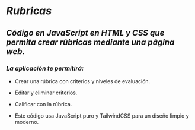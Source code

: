 # **_Rubricas_**

## **_Código en JavaScript en HTML y CSS que permita crear rúbricas mediante una página web._**

### **_La aplicación te permitirá:_**

- Crear una rúbrica con criterios y niveles de evaluación.
  
- Editar y eliminar criterios.

- Calificar con la rúbrica.
  
- Este código usa JavaScript puro y TailwindCSS para un diseño limpio y moderno.
